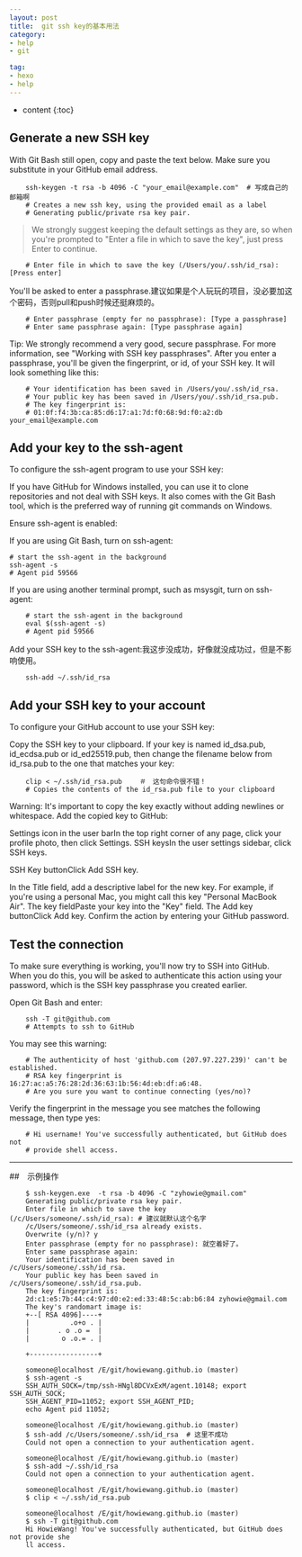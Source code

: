 ```yaml
---
layout: post
title:  git ssh key的基本用法
category: 
- help  
- git

tag:
- hexo
- help
---
```


* content
{:toc}

## Generate a new SSH key

With Git Bash still open, copy and paste the text below. Make sure you substitute in your GitHub email address.

        ssh-keygen -t rsa -b 4096 -C "your_email@example.com"  # 写成自己的邮箱啊
        # Creates a new ssh key, using the provided email as a label
        # Generating public/private rsa key pair.

> We strongly suggest keeping the default settings as they are, so when you're prompted to "Enter a file in which to save the key", just press Enter to continue.

        # Enter file in which to save the key (/Users/you/.ssh/id_rsa): [Press enter]

You'll be asked to enter a passphrase.建议如果是个人玩玩的项目，没必要加这个密码，否则pull和push时候还挺麻烦的。

        # Enter passphrase (empty for no passphrase): [Type a passphrase]
        # Enter same passphrase again: [Type passphrase again]

Tip: We strongly recommend a very good, secure passphrase. For more information, see "Working with SSH key passphrases".
After you enter a passphrase, you'll be given the fingerprint, or id, of your SSH key. It will look something like this:

        # Your identification has been saved in /Users/you/.ssh/id_rsa.
        # Your public key has been saved in /Users/you/.ssh/id_rsa.pub.
        # The key fingerprint is:
        # 01:0f:f4:3b:ca:85:d6:17:a1:7d:f0:68:9d:f0:a2:db your_email@example.com


## Add your key to the ssh-agent

To configure the ssh-agent program to use your SSH key:

If you have GitHub for Windows installed, you can use it to clone repositories and not deal with SSH keys. It also comes with the Git Bash tool, which is the preferred way of running git commands on Windows.

Ensure ssh-agent is enabled:

If you are using Git Bash, turn on ssh-agent:

    # start the ssh-agent in the background
    ssh-agent -s
    # Agent pid 59566

If you are using another terminal prompt, such as msysgit, turn on ssh-agent:

        # start the ssh-agent in the background
        eval $(ssh-agent -s)
        # Agent pid 59566


Add your SSH key to the ssh-agent:我这步没成功，好像就没成功过，但是不影响使用。

        ssh-add ~/.ssh/id_rsa

## Add your SSH key to your account

To configure your GitHub account to use your SSH key:

Copy the SSH key to your clipboard. If your key is named id_dsa.pub, id_ecdsa.pub or id_ed25519.pub, then change the filename below from id_rsa.pub to the one that matches your key:

        clip < ~/.ssh/id_rsa.pub 　　＃　这句命令很不错！
        # Copies the contents of the id_rsa.pub file to your clipboard

Warning: It's important to copy the key exactly without adding newlines or whitespace.
Add the copied key to GitHub:

Settings icon in the user barIn the top right corner of any page, click your profile photo, then click Settings.
SSH keysIn the user settings sidebar, click SSH keys.

SSH Key buttonClick Add SSH key.

In the Title field, add a descriptive label for the new key. For example, if you're using a personal Mac, you might call this key "Personal MacBook Air".
The key fieldPaste your key into the "Key" field.
The Add key buttonClick Add key.
Confirm the action by entering your GitHub password.

## Test the connection

To make sure everything is working, you'll now try to SSH into GitHub. When you do this, you will be asked to authenticate this action using your password, which is the SSH key passphrase you created earlier.

Open Git Bash and enter:

        ssh -T git@github.com
        # Attempts to ssh to GitHub

You may see this warning:

        # The authenticity of host 'github.com (207.97.227.239)' can't be established.
        # RSA key fingerprint is 16:27:ac:a5:76:28:2d:36:63:1b:56:4d:eb:df:a6:48.
        # Are you sure you want to continue connecting (yes/no)?

Verify the fingerprint in the message you see matches the following message, then type yes:

        # Hi username! You've successfully authenticated, but GitHub does not
        # provide shell access.


----

##　示例操作

        $ ssh-keygen.exe  -t rsa -b 4096 -C "zyhowie@gmail.com"
        Generating public/private rsa key pair.
        Enter file in which to save the key (/c/Users/someone/.ssh/id_rsa): # 建议就默认这个名字
        /c/Users/someone/.ssh/id_rsa already exists.
        Overwrite (y/n)? y
        Enter passphrase (empty for no passphrase): 就空着好了。
        Enter same passphrase again:
        Your identification has been saved in /c/Users/someone/.ssh/id_rsa.
        Your public key has been saved in /c/Users/someone/.ssh/id_rsa.pub.
        The key fingerprint is:
        2d:c1:e5:7b:44:c4:97:d0:e2:ed:33:48:5c:ab:b6:84 zyhowie@gmail.com
        The key's randomart image is:
        +--[ RSA 4096]----+
        |          .o+o . |
        |       . o .o =  |
        |        o .o.= . |

        +-----------------+

        someone@localhost /E/git/howiewang.github.io (master)
        $ ssh-agent -s
        SSH_AUTH_SOCK=/tmp/ssh-HNgl8DCVxExM/agent.10148; export SSH_AUTH_SOCK;
        SSH_AGENT_PID=11052; export SSH_AGENT_PID;
        echo Agent pid 11052;

        someone@localhost /E/git/howiewang.github.io (master)
        $ ssh-add /c/Users/someone/.ssh/id_rsa  # 这里不成功
        Could not open a connection to your authentication agent.

        someone@localhost /E/git/howiewang.github.io (master)
        $ ssh-add ~/.ssh/id_rsa
        Could not open a connection to your authentication agent.

        someone@localhost /E/git/howiewang.github.io (master)
        $ clip < ~/.ssh/id_rsa.pub

        someone@localhost /E/git/howiewang.github.io (master)
        $ ssh -T git@github.com
        Hi HowieWang! You've successfully authenticated, but GitHub does not provide she
        ll access.

